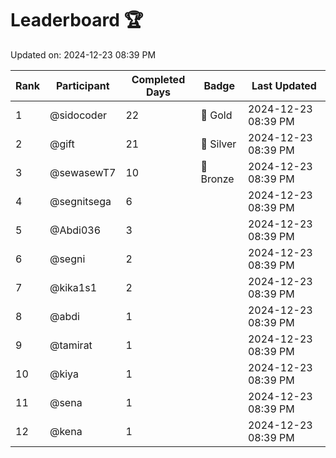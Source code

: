 # Leaderboard 🏆

Updated on: 2024-12-23 08:39 PM

| Rank | Participant       | Completed Days | Badge      | Last Updated         |
|------|-------------------|----------------|------------|----------------------|
| 1    | @sidocoder        | 22             | 🏅 Gold     | 2024-12-23 08:39 PM |
| 2    | @gift             | 21             | 🥈 Silver   | 2024-12-23 08:39 PM |
| 3    | @sewasewT7        | 10             | 🥉 Bronze   | 2024-12-23 08:39 PM |
| 4    | @segnitsega       | 6              |            | 2024-12-23 08:39 PM |
| 5    | @Abdi036          | 3              |            | 2024-12-23 08:39 PM |
| 6    | @segni            | 2              |            | 2024-12-23 08:39 PM |
| 7    | @kika1s1          | 2              |            | 2024-12-23 08:39 PM |
| 8    | @abdi             | 1              |            | 2024-12-23 08:39 PM |
| 9    | @tamirat          | 1              |            | 2024-12-23 08:39 PM |
| 10   | @kiya             | 1              |            | 2024-12-23 08:39 PM |
| 11   | @sena             | 1              |            | 2024-12-23 08:39 PM |
| 12   | @kena             | 1              |            | 2024-12-23 08:39 PM |
